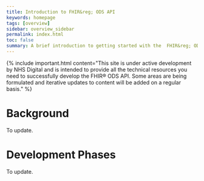 ```yaml
---
title: Introduction to FHIR&reg; ODS API
keywords: homepage
tags: [overview]
sidebar: overview_sidebar
permalink: index.html
toc: false
summary: A brief introduction to getting started with the  FHIR&reg; ODS API.
---
```


{% include important.html content="This site is under active development by NHS Digital and is intended to provide all the technical resources you need to successfully develop the FHIR&reg; ODS API. Some areas are being formulated and iterative updates to content will be added on a regular basis." %}

# Background #

To update.

# Development Phases #

To update.


